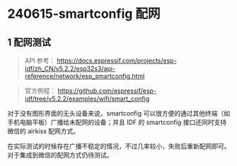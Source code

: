 # 240615-smartconfig 配网

## 1 配网测试

>API 参考： https://docs.espressif.com/projects/esp-idf/zh_CN/v5.2.2/esp32s3/api-reference/network/esp_smartconfig.html

>官方例程： https://github.com/espressif/esp-idf/tree/v5.2.2/examples/wifi/smart_config

对于没有图形界面的无头设备来说，smartconfig 可以很方便的通过其他终端（如手机电脑平板）广播给未配网的设备；并且 IDF 的 smartconfig 接口还同时支持微信的 airkiss 配网方式。

在实际测试的时候存在广播不稳定的情况，不过几率较小，失败后重新配网即可。对于集成到微信的配网方式仍待测试。
